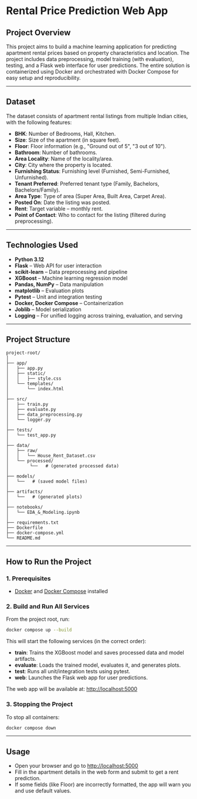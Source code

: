 # Rental Price Prediction Web App

## Project Overview

This project aims to build a machine learning application for predicting apartment rental prices based on property characteristics and location. The project includes data preprocessing, model training (with evaluation), testing, and a Flask web interface for user predictions. The entire solution is containerized using Docker and orchestrated with Docker Compose for easy setup and reproducibility.

---

## Dataset

The dataset consists of apartment rental listings from multiple Indian cities, with the following features:

- **BHK**: Number of Bedrooms, Hall, Kitchen.
- **Size**: Size of the apartment (in square feet).
- **Floor**: Floor information (e.g., "Ground out of 5", "3 out of 10").
- **Bathroom**: Number of bathrooms.
- **Area Locality**: Name of the locality/area.
- **City**: City where the property is located.
- **Furnishing Status**: Furnishing level (Furnished, Semi-Furnished, Unfurnished).
- **Tenant Preferred**: Preferred tenant type (Family, Bachelors, Bachelors/Family).
- **Area Type**: Type of area (Super Area, Built Area, Carpet Area).
- **Posted On**: Date the listing was posted.
- **Rent**: Target variable – monthly rent.
- **Point of Contact**: Who to contact for the listing (filtered during preprocessing).

---

## Technologies Used

- **Python 3.12**
- **Flask** – Web API for user interaction
- **scikit-learn** – Data preprocessing and pipeline
- **XGBoost** – Machine learning regression model
- **Pandas, NumPy** – Data manipulation
- **matplotlib** – Evaluation plots
- **Pytest** – Unit and integration testing
- **Docker, Docker Compose** – Containerization
- **Joblib** – Model serialization
- **Logging** – For unified logging across training, evaluation, and serving

---

## Project Structure

```
project-root/
│
├── app/
│   ├── app.py
│   ├── static/
│   │   ├── style.css
│   └── templates/
│       └── index.html
│
├── src/
│   ├── train.py
│   ├── evaluate.py
│   ├── data_preprocessing.py
│   └── logger.py
│
├── tests/
│   └── test_app.py
│
├── data/
│   ├── raw/
│   │   └── House_Rent_Dataset.csv
│   └── processed/
│        └──   # (generated processed data)
│
├── models/
│   └──   # (saved model files)
│
├── artifacts/
│   └──   # (generated plots)
│
├── notebooks/
│   └── EDA_&_Modeling.ipynb
│
├── requirements.txt
├── Dockerfile
├── docker-compose.yml
└── README.md
```

---

## How to Run the Project

### 1. **Prerequisites**

- [Docker](https://www.docker.com/get-started) and [Docker Compose](https://docs.docker.com/compose/) installed

### 2. **Build and Run All Services**

From the project root, run:

```bash
docker compose up --build
```

This will start the following services (in the correct order):

- **train**: Trains the XGBoost model and saves processed data and model artifacts.
- **evaluate**: Loads the trained model, evaluates it, and generates plots.
- **test**: Runs all unit/integration tests using pytest.
- **web**: Launches the Flask web app for user predictions.

The web app will be available at: [http://localhost:5000](http://localhost:5000)

### 3. **Stopping the Project**

To stop all containers:

```bash
docker compose down
```

---

## Usage

- Open your browser and go to [http://localhost:5000](http://localhost:5000)
- Fill in the apartment details in the web form and submit to get a rent prediction.
- If some fields (like Floor) are incorrectly formatted, the app will warn you and use default values.
